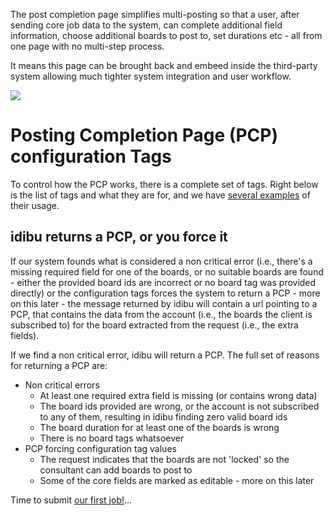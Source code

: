 <p>The post completion page simplifies multi-posting so that a user, after sending core job data to the system, can complete additional field information, choose additional boards to post to, set durations etc - all from one page with no multi-step process.</p>
<p>It means this page can be brought back and embeed inside the third-party system allowing much tighter system integration and user workflow.</p>
<img src="http://idibu.com/images/PCP.png"/>
<h1>
	Posting Completion Page (PCP) configuration Tags</h1>
<p>To control how the PCP works, there is a complete set of tags. Right below is the list of tags and what they are for, and we have <a href="/docs/xml-api-v3-examples">several examples</a> of their usage.</p>
<h2>
	idibu returns a PCP, or you force it</h2>
<p>If our system founds what is considered a non critical error (i.e., there&#39;s a missing required field for one of the boards, or no suitable boards are found - either the provided board ids are incorrect or no board tag was provided directly) or the configuration tags forces the system to return a PCP - more on this later - the message returned by idibu will contain a url pointing to a PCP, that contains the data from the account (i.e., the boards the client is subscribed to) for the board extracted from the request (i.e., the extra fields).</p>
<p>If we find a non critical error, idibu will return a PCP. The full set of reasons for returning a PCP are:</p>
<ul>
	<li>
		Non critical errors
		<ul>
			<li>
				At least one required extra field is missing (or contains wrong data)</li>
			<li>
				The board ids provided are wrong, or the account is not subscribed to any of them, resulting in idibu finding zero valid board ids</li>
			<li>
				The board duration for at least one of the boards is wrong</li>
			<li>
				There is no board tags whatsoever</li>
		</ul>
	</li>
	<li>
		PCP forcing configuration tag values
		<ul>
			<li>
				The request indicates that the boards are not &#39;locked&#39; so the consultant can add boards to post to</li>
			<li>
				Some of the core fields are marked as editable - more on this later</li>
		</ul>
	</li>
</ul>
Time to submit <a href="https://github.com/oneworldmarket/idibu-api/blob/master/api-v3/sub-and-resp.md">our first job!</a>...
